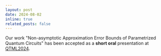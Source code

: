```yaml
---
layout: post
date: 2024-08-02
inline: true
related_posts: false
---
```

Our work "Non-asymptotic Approximation Error Bounds of Parametrized Quantum Circuits" has been accepted as a **short oral** presentation at [QTML2024](https://qtml2024.org/).
